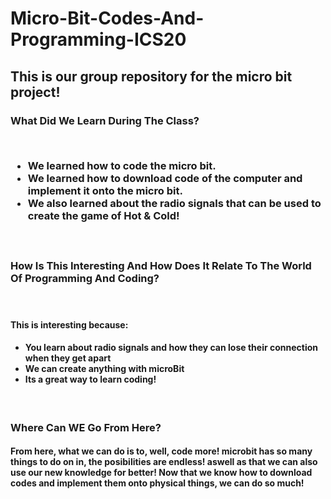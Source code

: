 # Micro-Bit-Codes-And-Programming-ICS20

<h2> This is our group repository for the micro bit project!
 


<h3> What Did We Learn During The Class?

<br><ul>
 <li> We learned how to code the micro bit.
 <li> We learned how to download code of the computer and implement it onto the micro bit.
  <li> We also learned about the radio signals that can be used to create the game of Hot & Cold!
   </ul>
    

<br><h3> How Is This Interesting And How Does It Relate To The World Of Programming And Coding?

<br> <h4><p> This is interesting because:<p>
 <ul>
 <h4><li> You learn about radio signals and how they can lose their connection when they get apart
 <li> We can create anything with microBit
  <li> Its a great way to learn coding!
  </ul>
    
<br><h3> Where Can WE Go From Here?

<h4><p> From here, what we can do is to, well, code more!
 microbit has so many things to do on in, the posibilities are endless!
 aswell as that we can also use our new knowledge for better! Now that we know how to download codes and implement them onto physical things, we can do so much!<p>
